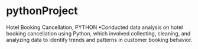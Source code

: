 # pythonProject
Hotel Booking Cancellation, PYTHON •Conducted data analysis on hotel booking cancellation using Python, which involved collecting, cleaning, and analyzing data to identify trends and patterns in customer booking behavior.
